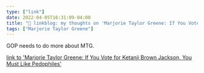 ```yaml
---
type: ["link"]
date: 2022-04-05T16:31:09-04:00
title: "🔗 linkblog: my thoughts on 'Marjorie Taylor Greene: If You Vote for Ketanji Brown Jackson, You Must Like Pedophiles'"
tags: ["Marjorie Taylor Greene"]
---
```

GOP needs to do more about MTG.
 
[link to 'Marjorie Taylor Greene: If You Vote for Ketanji Brown Jackson, You Must Like Pedophiles'](https://www.vice.com/en/article/epx9bz/marjorie-taylor-greene-pedophile)
